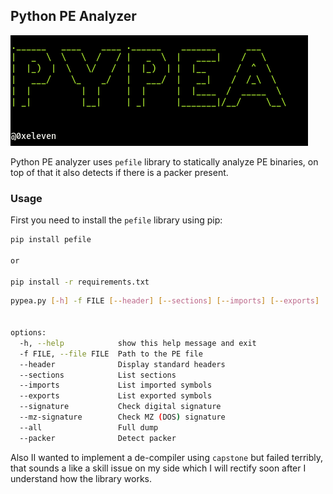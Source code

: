 ## Python PE Analyzer

![alt text](image.png)

Python PE analyzer uses `pefile` library to statically analyze PE binaries, on top of that it also detects if there is a packer present. 

### Usage

First you need to install the `pefile`  library using pip:

```bash
pip install pefile

or

pip install -r requirements.txt
```


```bash
pypea.py [-h] -f FILE [--header] [--sections] [--imports] [--exports] [--signature] [--mz-signature] [--all] [--packer]


options:
  -h, --help            show this help message and exit
  -f FILE, --file FILE  Path to the PE file
  --header              Display standard headers
  --sections            List sections
  --imports             List imported symbols
  --exports             List exported symbols
  --signature           Check digital signature
  --mz-signature        Check MZ (DOS) signature
  --all                 Full dump
  --packer              Detect packer
```

Also II wanted to implement a  de-compiler using `capstone` but failed terribly, that sounds a like a  skill issue on my side which I will rectify soon after I understand how the library works.
